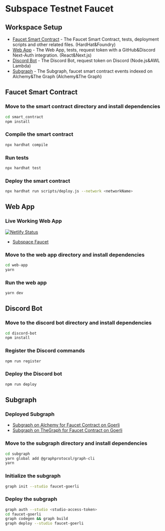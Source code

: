 # Subspace Testnet Faucet

## Workspace Setup

- [Faucet Smart Contract](./smart_contract) - The Faucet Smart Contract, tests, deployment scripts and other related files. (HardHat&Foundry)
- [Web App](./web-app) - The Web App, tests, request token with a GitHub&Discord Next-Auth integration. (React&Next.js)
- [Discord Bot](./discord-bot) - The Discord Bot, request token on Discord (Node.js&AWL Lambda)
- [Subgraph](./subgraph) - The Subgraph, faucet smart contract events indexed on Alchemy&The Graph (Alchemy&The Graph)

## Faucet Smart Contract

### Move to the smart contract directory and install dependencies

```bash
cd smart_contract
npm install
```

### Compile the smart contract

```bash
npx hardhat compile
```

### Run tests

```bash
npx hardhat test
```

### Deploy the smart contract

```bash
npx hardhat run scripts/deploy.js --network <networkName>
```

## Web App

### Live Working Web App

[![Netlify Status](https://api.netlify.com/api/v1/badges/53c4ebc2-182b-4b31-820e-9e4fb006f574/deploy-status)](https://app.netlify.com/sites/subspacefaucet/deploys)

- [Subspace Faucet](https://https://subspacefaucet.com//)

### Move to the web app directory and install dependencies

```bash
cd web-app
yarn
```

### Run the web app

```bash
yarn dev
```

## Discord Bot

### Move to the discord bot directory and install dependencies

```bash
cd discord-bot
npm install
```

### Register the Discord commands

```bash
npm run register
```

### Deploy the Discord bot

```bash
npm run deploy
```

## Subgraph

### Deployed Subgraph

- [Subgraph on Alchemy for Faucet Contract on Goerli](https://subgraphs.alchemy.com/subgraphs/2634)
- [Subgraph on TheGraph for Faucet Contract on Goerli](https://thegraph.com/studio/subgraph/faucet-goerli/)

### Move to the subgraph directory and install dependencies

```bash
cd subgraph
yarn global add @graphprotocol/graph-cli
yarn
```

### Initialize the subgraph

```bash
graph init --studio faucet-goerli
```

### Deploy the subgraph

```bash
graph auth --studio <studio-access-token>
cd faucet-goerli
graph codegen && graph build
graph deploy --studio faucet-goerli
```

